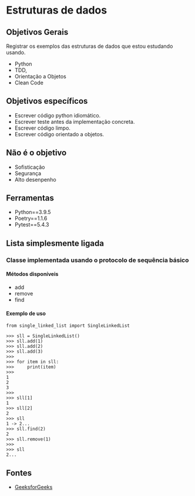 # Estruturas de dados

## Objetivos Gerais
Registrar os exemplos das estruturas de dados que estou estudando usando.
- Python
- TDD, 
- Orientação a Objetos
- Clean Code

## Objetivos específicos
- Escrever código python idiomático.
- Escrever teste antes da implementação concreta.
- Escrever código limpo.
- Escrever código orientado a objetos.

## Não é o objetivo
- Sofisticação
- Segurança
- Alto desenpenho

## Ferramentas
- Python==3.9.5
- Poetry==1.1.6
- Pytest==5.4.3

## Lista simplesmente ligada 
### Classe implementada usando o protocolo de sequência básico
#### Métodos disponíveis
- add
- remove
- find

#### Exemplo de uso
```
from single_linked_list import SingleLinkedList

>>> sll = SingleLinkedList()
>>> sll.add(1)
>>> sll.add(2)
>>> sll.add(3)
>>> 
>>> for item in sll:
>>>     print(item)
>>> 
1
2
3
>>> 
>>> sll[1]
1
>>> sll[2]
2
>>> sll
1 -> 2...
>>> sll.find(2)
2
>>> sll.remove(1)
>>>
>>> sll
2...
```

## Fontes
 - [GeeksforGeeks](https://www.geeksforgeeks.org/data-structures)